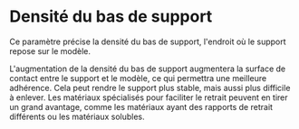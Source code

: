 Densité du bas de support
====
Ce paramètre précise la densité du bas de support, l'endroit où le support repose sur le modèle.

L'augmentation de la densité du bas de support augmentera la surface de contact entre le support et le modèle, ce qui permettra une meilleure adhérence. Cela peut rendre le support plus stable, mais aussi plus difficile à enlever. Les matériaux spécialisés pour faciliter le retrait peuvent en tirer un grand avantage, comme les matériaux ayant des rapports de retrait différents ou les matériaux solubles.
